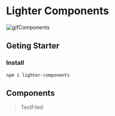 # Lighter Components

![gifComponents](https://user-images.githubusercontent.com/47366440/218289451-86f039e7-f7ac-4874-8c9e-cd52962b342e.gif)

## Geting Starter
### Install
```
npm i lighter-components
```

## Components
> TextFiled
